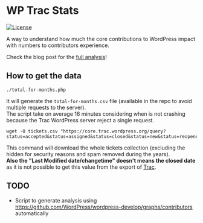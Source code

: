 # WP Trac Stats
[![License](https://img.shields.io/badge/License-GPL%20v3-blue.svg)](http://www.gnu.org/licenses/gpl-3.0)   

A way to understand how much the core contributions to WordPress impact with numbers to contributors experience.

Check the blog post for the [full analysis](https://daniele.tech/?p=4845&preview=true)!

## How to get the data

`./total-for-months.php`

It will generate the `total-for-months.csv` file (available in the repo to avoid multiple requests to the server).  
The script take on average 16 minutes considering when is not crashing because the Trac WordPress server reject a single request.

```
wget -O tickets.csv "https://core.trac.wordpress.org/query?status=accepted&status=assigned&status=closed&status=new&status=reopened&status=reviewing&format=csv&col=id&col=summary&col=status&col=owner&col=type&col=priority&col=milestone&col=component&col=version&col=time&col=changetime&col=resolution&col=reporter&col=keywords&order=time"
```

This command will download the whole tickets collection (excluding the hidden for security reasons and spam removed during the years).  
**Also the "Last Modified date/changetime" doesn't means the closed date** as it is not possible to get this value from the export of [Trac](https://trac.edgewall.org/).

## TODO

* Script to generate analysis using https://github.com/WordPress/wordpress-develop/graphs/contributors automatically
